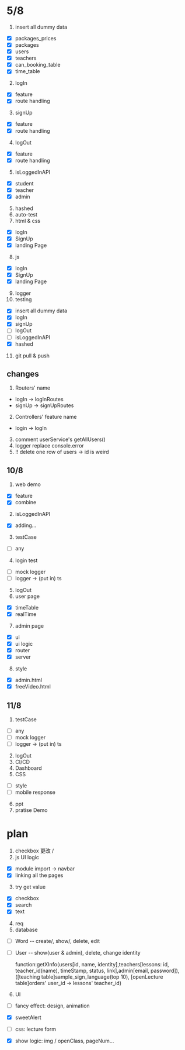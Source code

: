 # 5/8

1. insert all dummy data

-   [x] packages_prices
-   [x] packages
-   [x] users
-   [x] teachers
-   [x] can_booking_table
-   [x] time_table

2. logIn

-   [x] feature
-   [x] route handling

3. signUp

-   [x] feature
-   [x] route handling

4. logOut

-   [x] feature
-   [x] route handling

5. isLoggedInAPI

-   [x] student
-   [x] teacher
-   [x] admin

5. hashed
6. auto-test
7. html & css

-   [x] logIn
-   [x] SignUp
-   [x] landing Page

8. js

-   [x] logIn
-   [x] SignUp
-   [x] landing Page

9. logger
10. testing

-   [x] insert all dummy data
-   [x] logIn
-   [x] signUp
-   [ ] logOut
-   [ ] isLoggedInAPI
-   [x] hashed

11. git pull & push

## changes

1. Routers' name

-   logIn -> logInRoutes
-   signUp -> signUpRoutes

2. Controllers' feature name

-   login -> logIn

3. comment userService's getAllUsers()
4. logger replace console.error
5. !! delete one row of users -> id is weird


## 10/8
1. web demo
- [x] feature
- [x] combine
2. isLoggedInAPI
- [x] adding...
3. testCase
- [ ] any
4. login test
- [ ] mock logger
- [ ] logger -> (put in) ts
5. logOut
6. user page
- [x] timeTable
- [x] realTime
7. admin page
- [x] ui
- [x] ui logic
- [x] router
- [x] server
8. style
- [x] admin.html
- [x] freeVideo.html

## 11/8
1. testCase
- [ ] any
- [ ] mock logger
- [ ] logger -> (put in) ts
2. logOut
3. CI/CD
4. Dashboard
5. CSS
- [ ] style
- [ ] mobile response
6. ppt
7. pratise Demo














# plan 
1. checkbox 更改 /
2. js UI logic
- [x] module import -> navbar
- [x] linking all the pages
3. try get value
- [x] checkbox
- [x] search
- [x] text
4. req
5. database
- [ ] Word -- create/, show/, delete, edit
- [ ] User -- show(user & admin), delete, change identity

    function:getXInfo(users[id, name, identity],teachers[lessons: id, teacher_id(name), timeStamp, status, link],admin[email, password]),([teaching table]sample_sign_language(top 10), [openLecture table]orders' user_id -> lessons' teacher_id)

6. UI
- [ ] fancy effect: design, animation
- [x] sweetAlert
- [ ] css: lecture form
- [x] show logic: img / openClass, pageNum...



